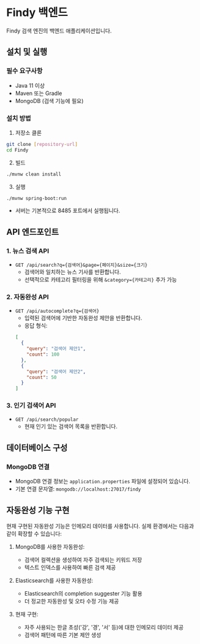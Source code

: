 # Findy 백엔드

Findy 검색 엔진의 백엔드 애플리케이션입니다.

## 설치 및 실행

### 필수 요구사항
- Java 11 이상
- Maven 또는 Gradle
- MongoDB (검색 기능에 필요)

### 설치 방법
1. 저장소 클론
```bash
git clone [repository-url]
cd Findy
```

2. 빌드
```bash
./mvnw clean install
```

3. 실행
```bash
./mvnw spring-boot:run
```
- 서버는 기본적으로 8485 포트에서 실행됩니다.

## API 엔드포인트

### 1. 뉴스 검색 API
- `GET /api/search?q={검색어}&page={페이지}&size={크기}`
  - 검색어와 일치하는 뉴스 기사를 반환합니다.
  - 선택적으로 카테고리 필터링을 위해 `&category={카테고리}` 추가 가능

### 2. 자동완성 API
- `GET /api/autocomplete?q={검색어}`
  - 입력된 검색어에 기반한 자동완성 제안을 반환합니다.
  - 응답 형식:
  ```json
  [
    {
      "query": "검색어 제안1",
      "count": 100
    },
    {
      "query": "검색어 제안2",
      "count": 50
    }
  ]
  ```

### 3. 인기 검색어 API
- `GET /api/search/popular`
  - 현재 인기 있는 검색어 목록을 반환합니다.

## 데이터베이스 구성

### MongoDB 연결
- MongoDB 연결 정보는 `application.properties` 파일에 설정되어 있습니다.
- 기본 연결 문자열: `mongodb://localhost:27017/findy`

## 자동완성 기능 구현

현재 구현된 자동완성 기능은 인메모리 데이터를 사용합니다. 실제 환경에서는 다음과 같이 확장할 수 있습니다:

1. MongoDB를 사용한 자동완성:
   - 검색어 컬렉션을 생성하여 자주 검색되는 키워드 저장
   - 텍스트 인덱스를 사용하여 빠른 검색 제공

2. Elasticsearch를 사용한 자동완성:
   - Elasticsearch의 completion suggester 기능 활용
   - 더 정교한 자동완성 및 오타 수정 기능 제공

3. 현재 구현:
   - 자주 사용되는 한글 초성('강', '경', '서' 등)에 대한 인메모리 데이터 제공
   - 검색어 패턴에 따른 기본 제안 생성 